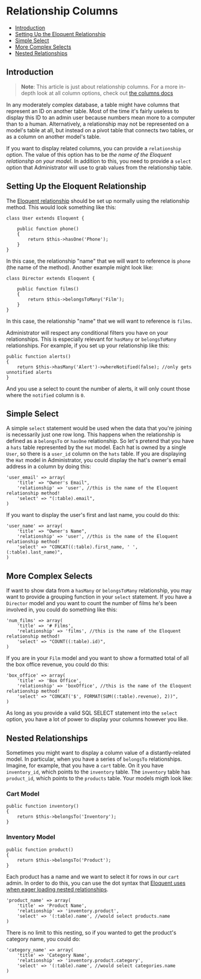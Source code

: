 # Relationship Columns

- [Introduction](#introduction)
- [Setting Up the Eloquent Relationship](#setting-up-the-eloquent-relationship)
- [Simple Select](#simple-select)
- [More Complex Selects](#more-complex-selects)
- [Nested Relationships](#nested-relationships)

<a name="introduction"></a>
## Introduction

> **Note**: This article is just about relationship columns. For a more in-depth look at all column options, check out [the columns docs](/docs/columns)

In any moderately complex database, a table might have columns that represent an ID on another table. Most of the time it's fairly useless to display this ID to an admin user because numbers mean more to a computer than to a human. Alternatively, a relationship may not be represented on a model's table at all, but instead on a pivot table that connects two tables, or as a column on another model's table.

If you want to display related columns, you can provide a `relationship` option. The value of this option has to be *the name of the Eloquent relationshp on your model*. In addition to this, you need to provide a `select` option that Administrator will use to grab values from the relationship table.

<a name="setting-up-the-eloquent-relationship"></a>
## Setting Up the Eloquent Relationship

The [Eloquent relationship](http://laravel.com/docs/eloquent#relationships) should be set up normally using the relationship method. This would look something like this:

    class User extends Eloquent {

        public function phone()
        {
            return $this->hasOne('Phone');
        }
    }

In this case, the relationship "name" that we will want to reference is `phone` (the name of the method). Another example might look like:

    class Director extends Eloquent {

        public function films()
        {
            return $this->belongsToMany('Film');
        }
    }

In this case, the relationship "name" that we will want to reference is `films`.

Administrator will respect any conditional filters you have on your relationships. This is especially relevant for `hasMany` or `belongsToMany` relationships. For example, if you set up your relationship like this:

    public function alerts()
    {
        return $this->hasMany('Alert')->whereNotified(false); //only gets unnotified alerts
    }

And you use a select to count the number of alerts, it will only count those where the `notified` column is `0`.

<a name="simple-select"></a>
## Simple Select

A simple `select` statement would be used when the data that you're joining is necessarily just one row long. This happens when the relationship is defined as a `belongsTo` or `hasOne` relationship. So let's pretend that you have a `hats` table represented by the `Hat` model. Each hat is owned by a single `User`, so there is a `user_id` column on the `hats` table. If you are displaying the `Hat` model in Administrator, you could display the hat's owner's email address in a column by doing this:

    'user_email' => array(
        'title' => "Owner's Email",
        'relationship' => 'user', //this is the name of the Eloquent relationship method!
        'select' => "(:table).email",
    )

If you want to display the user's first and last name, you could do this:

    'user_name' => array(
        'title' => "Owner's Name",
        'relationship' => 'user', //this is the name of the Eloquent relationship method!
        'select' => "CONCAT((:table).first_name, ' ', (:table).last_name)",
    )

<a name="more-complex-selects"></a>
## More Complex Selects

If want to show data from a `hasMany` or `belongsToMany` relationship, you may want to provide a grouping function in your `select` statement. If you have a `Director` model and you want to count the number of films he's been involved in, you could do something like this:

    'num_films' => array(
        'title' => '# Films',
        'relationship' => 'films', //this is the name of the Eloquent relationship method!
        'select' => "COUNT((:table).id)",
    )

If you are in your `Film` model and you want to show a formatted total of all the box office revenue, you could do this:

    'box_office' => array(
        'title' => 'Box Office',
        'relationship' => 'boxOffice', //this is the name of the Eloquent relationship method!
        'select' => "CONCAT('$', FORMAT(SUM((:table).revenue), 2))",
    )

As long as you provide a valid SQL SELECT statement into the `select` option, you have a lot of power to display your columns however you like.

<a name="nested-relationships"></a>
## Nested Relationships

Sometimes you might want to display a column value of a distantly-related model. In particular, when you have a series of `belongsTo` relationships. Imagine, for example, that you have a `cart` table. On it you have `inventory_id`, which points to the `inventory` table. The `inventory` table has `product_id`, which points to the `products` table. Your models migth look like:

### Cart Model
    public function inventory()
    {
        return $this->belongsTo('Inventory');
    }

### Inventory Model
    public function product()
    {
        return $this->belongsTo('Product');
    }

Each product has a name and we want to select it for rows in our `cart` admin. In order to do this, you can use the dot syntax that [Eloquent uses when eager loading nested relationships](http://laravel.com/docs/eloquent#eager-loading).

    'product_name' => array(
        'title' => 'Product Name',
        'relationship' => 'inventory.product',
        'select' => '(:table).name', //would select products.name
    )

There is no limit to this nesting, so if you wanted to get the product's category name, you could do:

    'category_name' => array(
        'title' => 'Category Name',
        'relationship' => 'inventory.product.category',
        'select' => '(:table).name', //would select categories.name
    )
